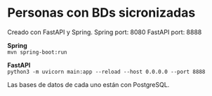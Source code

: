 # Personas con BDs sicronizadas
Creado con FastAPI y Spring.
Spring port: 8080
FastAPI port: 8888

**Spring**  
`mvn spring-boot:run`

**FastAPI**  
`python3 -m uvicorn main:app --reload --host 0.0.0.0 --port 8888`

Las bases de datos de cada uno están con PostgreSQL.
